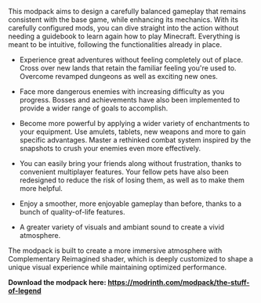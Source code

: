 This modpack aims to design a carefully balanced gameplay that remains consistent with the base game, while enhancing its mechanics. With its carefully configured mods, you can dive straight into the action without needing a guidebook to learn again how to play Minecraft. Everything is meant to be intuitive, following the functionalities already in place.

  - Experience great adventures without feeling completely out of place. Cross over new lands that retain the familiar feeling you're used to. Overcome revamped dungeons as well as exciting new ones.

  - Face more dangerous enemies with increasing difficulty as you progress. Bosses and achievements have also been implemented to provide a wider range of goals to accomplish.

  - Become more powerful by applying a wider variety of enchantments to your equipment. Use amulets, tablets, new weapons and more to gain specific advantages. Master a rethinked combat system inspired by the snapshots to crush your enemies even more effectively.

  - You can easily bring your friends along without frustration, thanks to convenient multiplayer features. Your fellow pets have also been redesigned to reduce the risk of losing them, as well as to make them more helpful.

  - Enjoy a smoother, more enjoyable gameplay than before, thanks to a bunch of quality-of-life features.

  - A greater variety of visuals and ambiant sound to create a vivid atmosphere.


The modpack is built to create a more immersive atmosphere with Complementary Reimagined shader, which is deeply customized to shape a unique visual experience while maintaining optimized performance.

**Download the modpack here: https://modrinth.com/modpack/the-stuff-of-legend**
